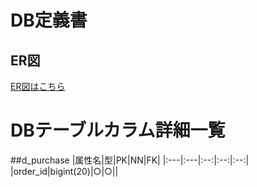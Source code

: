 # DB定義書
## ER図
[ER図はこちら](https://github.com/Aso2001397/2021sys-design/blob/main/ER%E5%9B%B3.md "ER図はこちら")

# DBテーブルカラム詳細一覧
##d_purchase
|属性名|型|PK|NN|FK|
|:---|:---|:--:|:--:|:--:|
|order_id|bigint(20)|○|○||

